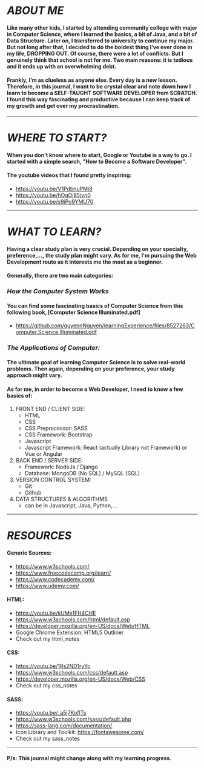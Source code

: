 # *ABOUT ME*

#### Like many other kids, I started by attending community college with major in Computer Science, where I learned the basics, a bit of Java, and a bit of Data Structure. Later on, I transferred to university to continue my major. But not long after that, I decided to do the boldest thing I’ve ever done in my life, DROPPING OUT. Of course, there were a lot of conflicts. But I genuinely think that school is not for me. Two main reasons: it is tedious and it ends up with an overwhelming debt.
#### Frankly, I’m as clueless as anyone else. Every day is a new lesson. Therefore, in this journal, I want to be crystal clear and note down how I learn to become a SELF-TAUGHT SOFTWARE DEVELOPER from SCRATCH. I found this way fascinating and productive because I can keep track of my growth and get over my procrastination.

***

# *WHERE TO START?*

#### When you don't know where to start, Google or Youtube is a way to go. I started with a simple search, "How to Become a Software Developer".
#### The youtube videos that I found pretty inspiring:
* https://youtu.be/V1PdbnuPMi8
* https://youtu.be/hOqOj85jvn0
* https://youtu.be/s9iPo9YMU70

***

# *WHAT TO LEARN?*

#### Having a clear study plan is very crucial. Depending on your specialty, preference,..., the study plan might vary. As for me, I'm pursuing the Web Development route as it interests me the most as a beginner.
#### Generally, there are two main categories:

### _How the Computer System Works_
#### You can find some fascinating basics of Computer Science from this following book, [Computer Science Illuminated.pdf]
* https://github.com/quyennNguyen/learningExperience/files/8527263/Computer.Science.Illuminated.pdf

### _The Applications of Computer:_
#### The ultimate goal of learning Computer Science is to solve real-world problems. Then again, depending on your preference, your study approach might vary.
#### As for me, in order to become a Web Developer, I need to know a few basics of:
1. FRONT END / CLIENT SIDE:
   * HTML
   * CSS
   * CSS Preprocessor: SASS
   * CSS Framework: Bootstrap
   * Javascript
   * Javascript Framework: React (actually Library not Framework) or Vue or Angular
2. BACK END / SERVER SIDE:
   * Framework: NodeJs / Django
   * Database: MongoDB (No SQL) / MySQL (SQL)
3. VERSION CONTROL SYSTEM:
   * Git
   * Github
5. DATA STRUCTURES & ALGORITHMS
   * can be in Javascript, Java, Python,...

***

# *RESOURCES*

#### Generic Sources:
* https://www.w3schools.com/
* https://www.freecodecamp.org/learn/
* https://www.codecademy.com/
* https://www.udemy.com/
#### HTML:
* https://youtu.be/kUMe1FH4CHE
* https://www.w3schools.com/html/default.asp
* https://developer.mozilla.org/en-US/docs/Web/HTML
* Google Chrome Extension: HTML5 Outliner
* Check out my html_notes
#### CSS:
* https://youtu.be/1Rs2ND1ryYc
* https://www.w3schools.com/css/default.asp
* https://developer.mozilla.org/en-US/docs/Web/CSS
* Check out my css_notes
#### SASS:
* https://youtu.be/_a5j7KoflTs
* https://www.w3schools.com/sass/default.php
* https://sass-lang.com/documentation/
* Icon Library and Toolkit: https://fontawesome.com/
* Check out my sass_notes

***

#### P/s: This journal might change along with my learning progress.
